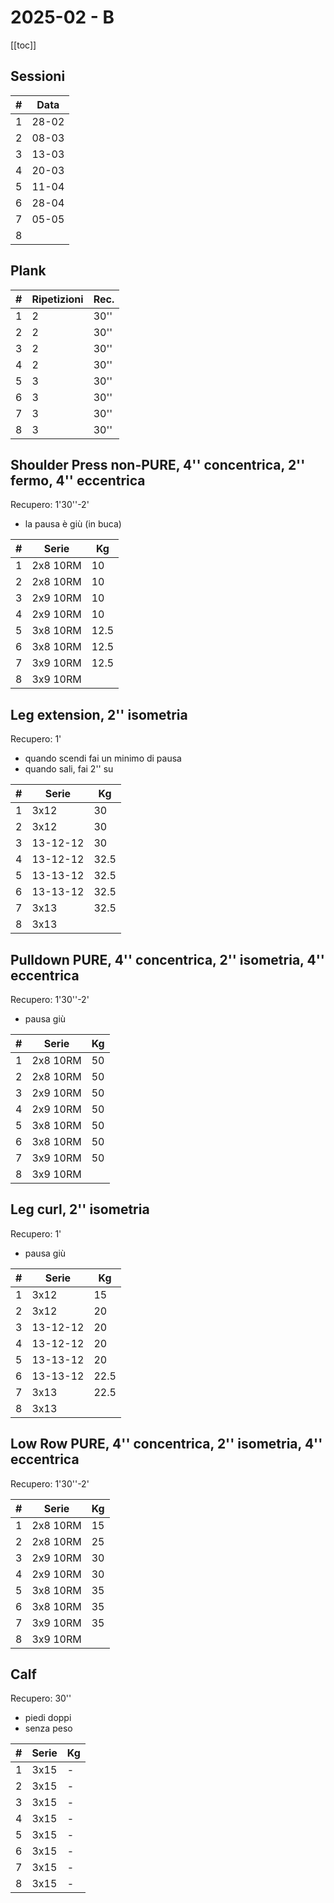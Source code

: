 # 2025-02 - B

[[toc]]

## Sessioni

| #   | Data  |
| --- | ----- |
| 1   | 28-02 |
| 2   | 08-03 |
| 3   | 13-03 |
| 4   | 20-03 |
| 5   | 11-04 |
| 6   | 28-04 |
| 7   | 05-05 |
| 8   |       |

## Plank

| #   | Ripetizioni | Rec. |
| --- | ----------- | ---- |
| 1   | 2           | 30'' |
| 2   | 2           | 30'' |
| 3   | 2           | 30'' |
| 4   | 2           | 30'' |
| 5   | 3           | 30'' |
| 6   | 3           | 30'' |
| 7   | 3           | 30'' |
| 8   | 3           | 30'' |

## Shoulder Press non-PURE, 4'' concentrica, 2'' fermo, 4'' eccentrica

Recupero: 1'30''-2'

- la pausa è giù (in buca)

| #   | Serie    | Kg  |
| --- | -------- | --- |
| 1   | 2x8 10RM | 10  |
| 2   | 2x8 10RM | 10  |
| 3   | 2x9 10RM | 10  |
| 4   | 2x9 10RM | 10  |
| 5   | 3x8 10RM | 12.5 |
| 6   | 3x8 10RM | 12.5 |
| 7   | 3x9 10RM | 12.5 |
| 8   | 3x9 10RM |     |

## Leg extension, 2'' isometria

Recupero: 1'

- quando scendi fai un minimo di pausa
- quando sali, fai 2'' su

| #   | Serie    | Kg  |
| --- | -------- | --- |
| 1   | 3x12     | 30  |
| 2   | 3x12     | 30  |
| 3   | 13-12-12 | 30  |
| 4   | 13-12-12 | 32.5 |
| 5   | 13-13-12 | 32.5 |
| 6   | 13-13-12 | 32.5 |
| 7   | 3x13     | 32.5 |
| 8   | 3x13     |     |

## Pulldown PURE, 4'' concentrica, 2'' isometria, 4'' eccentrica

Recupero: 1'30''-2'

- pausa giù

| #   | Serie    | Kg  |
| --- | -------- | --- |
| 1   | 2x8 10RM | 50  |
| 2   | 2x8 10RM | 50  |
| 3   | 2x9 10RM | 50  |
| 4   | 2x9 10RM | 50  |
| 5   | 3x8 10RM | 50  |
| 6   | 3x8 10RM | 50  |
| 7   | 3x9 10RM | 50  |
| 8   | 3x9 10RM |     |

## Leg curl, 2'' isometria

Recupero: 1'

- pausa giù

| #   | Serie    | Kg  |
| --- | -------- | --- |
| 1   | 3x12     | 15  |
| 2   | 3x12     | 20  |
| 3   | 13-12-12 | 20  |
| 4   | 13-12-12 | 20  |
| 5   | 13-13-12 | 20  |
| 6   | 13-13-12 | 22.5 |
| 7   | 3x13     | 22.5 |
| 8   | 3x13     |     |

## Low Row PURE, 4'' concentrica, 2'' isometria, 4'' eccentrica

Recupero: 1'30''-2'

| #   | Serie    | Kg    |
| --- | -------- | ----- |
| 1   | 2x8 10RM | 15    |
| 2   | 2x8 10RM | 25    |
| 3   | 2x9 10RM | 30    |
| 4   | 2x9 10RM | 30    |
| 5   | 3x8 10RM | 35    |
| 6   | 3x8 10RM | 35    |
| 7   | 3x9 10RM | 35    |
| 8   | 3x9 10RM |       |

## Calf

Recupero: 30''

- piedi doppi
- senza peso

| #   | Serie | Kg  |
| --- | ----- | --- |
| 1   | 3x15  | -   |
| 2   | 3x15  | -   |
| 3   | 3x15  | -   |
| 4   | 3x15  | -   |
| 5   | 3x15  | -   |
| 6   | 3x15  | -   |
| 7   | 3x15  | -   |
| 8   | 3x15  | -   |
